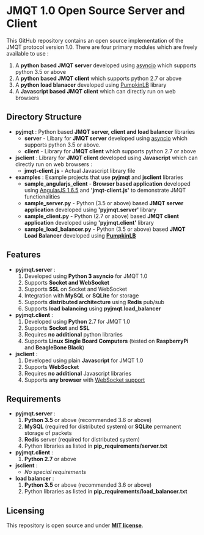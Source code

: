 # JMQT 1.0 Open Source Server and Client
This GitHub repository contains an open source implementation of the JMQT protocol version 1.0. There are four primary modules which are freely available to use :
1. A **python based JMQT server** developed using [asyncio](https://docs.python.org/3/library/asyncio.html) which supports python 3.5 or above
2. A **python based JMQT client** which supports python 2.7 or above
3. A **python load blanacer** developed using [PumpkinLB](https://github.com/kata198/PumpkinLB) library
4. A **Javascript based JMQT client** which can directly run on web browsers

## Directory Structure
- **pyjmqt** : Python based **JMQT server, client and load balancer** libraries
  - **server** - Libary for **JMQT server** developed using [asyncio](https://docs.python.org/3/library/asyncio.html) which supports python 3.5 or above.
  - **client** - Library for **JMQT client** which supports python 2.7 or above
 - **jsclient** : Library for **JMQT client** developed using **Javascript** which can directly run on web browsers :
    - **jmqt-client.js** - Actual Javascript library file
 - **examples** : Example projects that use **pyjmqt** and **jsclient** libraries
    - **sample_angularjs_client** - **Browser based application** developed using [AngularJS 1.6.5](https://angularjs.org/) and **'jmqt-client.js'** to demonstrate JMQT functionalities
    - **sample_server.py** - Python (3.5 or above) based **JMQT server application** developed using **'pyjmqt.server'** library
    - **sample_client.py** - Python (2.7 or above) based **JMQT client application** developed using **'pyjmqt.client'** library
    - **sample_load_balancer.py** - Python (3.5 or above) based **JMQT Load Balancer** developed using **[PumpkinLB](https://github.com/kata198/PumpkinLB)**
## Features
- **pyjmqt.server** :
    1. Developed using **Python 3 asyncio** for JMQT 1.0
    2. Supports **Socket and WebSocket**
    3. Supports **SSL** on Socket and WebSocket
    4. Integration with **MySQL** or **SQLite** for storage
    5. Supports **distributed architecture** using **Redis** pub/sub
    6. Supports **load balancing** using **pyjmqt.load_balancer**
- **pyjmqt.client** :
    1. Developed using **Python** 2.7 for JMQT 1.0
    2. Supports **Socket** and **SSL**
    3. Requires **no additional** python libraries
    4. Supports **Linux Single Board Computers** (tested on **RaspberryPi** and **BeagleBone Black**)
- **jsclient** :
    1. Developed using plain **Javascript** for JMQT 1.0
    2. Supports **WebSocket**
    3. Requires **no additional** Javascript libraries
    4. Supports **any browser** with [WebSocket support](https://developer.mozilla.org/en-US/docs/Web/API/WebSockets_API)

## Requirements
- **pyjmqt.server** :
    1. **Python 3.5** or above (recommended 3.6 or above)
    2. **MySQL** (required for distributed system) or **SQLite** permanent storage of packets
    3. **Redis** server (required for distributed system)
    4. Python libraries as listed in **pip_requirements/server.txt**
- **pyjmqt.client** :
    1. **Python 2.7** or above
- **jsclient** :
    - *No special requirements*
- **load balancer** :
    1. **Python 3.5** or above (recommended 3.6 or above)
    2. Python libraries as listed in **pip_requirements/load_balancer.txt**

## Licensing
This repository is open source and under **[MIT license](https://opensource.org/licenses/MIT)**.
